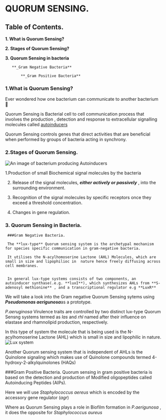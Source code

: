 # QUORUM SENSING.

## Table of Contents.

**1. What is Quorum Sensing?**

**2. Stages of Quorum Sensing?**

**3. Quorum Sensing in bacteria**

       **_Gram Negative Bacteria**

           **_Gram Positive Bacteria**




### 1.What is Quorum Sensing? 
Ever wondered how one bacterium can communicate to another bacterium 🤔 

Quorum Sensing is Bacterial cell to cell communication process that involves the production , detection and response to extracellular signalling molecules called [autoinducers](https://en.wikipedia.org/wiki/Autoinducer)

Quorum Sensing controls genes that direct activities that are beneficial when performed by groups of bacteria acting in synchrony. 

### 2.Stages of Quorum Sensing.

![An image of bacterium producing Autoinducers](https://alchetron.com/cdn/autoinducer-925ee434-926e-46f5-9023-b55228f6d44-resize-750.png)



1.Production of small Biochemical signal molecules by the bacteria

2. Release of the signal molecules, **_either actively or passively_** , into the surrounding environment.

3. Recognition of the signal molecules by specific receptors once they exceed a threshold concentration.

4. Changes in gene regulation.

### 3. Quorum Sensing in Bacteria.
     ###Gram Negative Bacteria.

     The **lux-type** Quorum sensing system is the archetypal mechanism for species specific communication in gram-negative bacteria.

     It utilises the N-acylhomoserine Lactone (AHL) Molecules, which are small in size and lipophilioc in  nature hence freely diffusing across cell membranes.


     In general lux-type systems consists of two components, an autoinducer synthase(.e.g. **luxI**), which synthesizes AHLs from **S-adenosyl methionine** , and a transcriptional regulator e.g **LuxR**



We will take a look into the Gram negative Quorum Sensing sytems using ***Pseudomonas aerigunosa***as a prototype.

*P.aeruginosa* Virulence traits are controlled by two distinct lux-type Quorum Sensng systems termed as *las* and *rhl* named after their influence on elastase and rhamnolipid production,  respectively.

In this type of system the molecule that is being used is the N-acylhomoserine Lactone (AHL) which is small in size and lipophilic in nature.
![Lux system](https://www.researchgate.net/publication/200781420/figure/fig1/AS:277572974858262@1443189962810/Schematic-representation-of-the-las-and-rhl-genes-and-quorum-sensing-molecules-in.png)

Another Quorum sensing system that is independent of AHLs is the Quinolone signaling which makes use of Quinolone compounds termed 4-hydroxy-2-alkylquinolones (HAQs)


###Gram Positive Bacteria.
Quorum sensing in gram positive bacteria is based on the detection and production of Modified oligopeptides called Autoinducing Peptides (AIPs).

Here we will use *Staphylococcus aereus* which is encoded by the accessory gene regulator (*agr*)

Where as Quorum Sensing plays a role in Biofilm formation in *P.aerigunosa* , it does the opposite for *Staphylococcus aureus*





